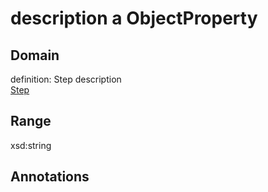 # description a ObjectProperty

## Domain

definition: Step description<br>
[Step](/Step)

## Range

xsd:string

## Annotations


